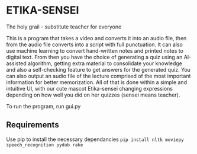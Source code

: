 ETIKA-SENSEI
============
The holy grail - substitute teacher for everyone

This is a program that takes a video and converts it into an audio file, then from the audio file converts into a script with full punctuation. It can also use machine learning to convert hand-written notes and printed notes to digital text. From then you have the choice of generating a quiz using an AI-assisted algorithm, getting extra material to consolidate your knowledge and also a self-checking feature to get answers for the generated quiz. You can also output an audio file of the lecture comprised of the most important information for better memorization. All of that is done within a simple and intuitive UI, with our cute mascot Etika-sensei changing expressions depending on how well you did on her quizzes (sensei means teacher).

To run the program, run gui.py

Requirements
------------
Use pip to install the necessary dependancies
`pip install nltk moviepy speech_recognition pydub rake`
